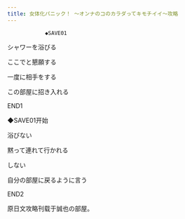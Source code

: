 ```yaml
---
title: 女体化パニック！ ～オンナのコのカラダってキモチイイ～攻略
---
```


                ◆SAVE01

シャワーを浴びる

ここでと懇願する

一度に相手をする

この部屋に招き入れる



END1



◆SAVE01开始

浴びない

黙って連れて行かれる

しない

自分の部屋に戻るように言う



END2



原日文攻略刊载于誠也の部屋。


              
